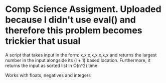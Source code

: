# Comp Science Assigment. Uploaded because I didn't use eval() and therefore this problem becomes trickier that usual

A script that takes input in the form: x,x,x,x,x,x,x,x and returns the largest number in the input alongside its (i + 1) based location. Furthermore, it returns the input as sorted list in O(n^2) time

Works with floats, negatives and integers

